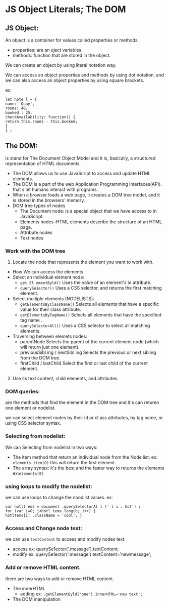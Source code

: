 # JS Object Literals; The DOM
## JS Object:
An object is a container for values called properties or methods.
* properties: are an oject variables.
* methods: function that are stored in the object.

We can create an object by using literal notation way.

We can access an object properties and methods by using dot notation. and we can also access an object properties by using square brackets.

ex:
```
let hote l = { 
name: 'Quay', 
rooms: 40, 
booked : 25, 
checkAvailability: function() { 
return this.rooms - this.booked; 
} 
} ; 
```
## The DOM:
is stand for The Document Object Model and it is, basically, a structured representation of HTML documents.
* The DOM allows us to use JavaScript to access and update HTML elements.
* The DOM is a part of the web Application Programming Interfaces(API). that s let humans interact with programs.
* When a browser loads a web page, it creates a DOM tree model, and it is stored in the browsers' memory. 
* DOM tree types of nodes
  * The Document node: is a special object that we have access to in JavaScript.
  * Elements nodes :HTML elements describe the structure of an HTML page.
  * Attribute nodes
  * Text nodes
### Work with the DOM tree
1. Locate the node that represents the element you want to work with. 
  * How We can access the elements 
  * Select an individual element node:
     * `get El ementByld()` Uses the value of an element's id attribute.
     * `querySe1ector()` Uses a CSS selector, and returns the first matching element. 
  * Select multiple elements  (NODELISTS):
    * `getElementsByClassName()` Selects all elements that have a specific value for their class attribute.
    * `getElementsByTagName()` Selects all elements that have the specified tag name .
    * `querySelectorAll()` Uses a CSS selector to select all matching elements. 
  * Traversing between elemets nodes:
    * parentNode Selects the parent of the current element node (which will return just one element). 
    * previousSibl ing / nextSibl ing Selects the previous or next sibling from the DOM tree.
    * firstChild / lastChild Select the first or last child of the current element. 
 
2. Use its text content, child elements, and attributes. 

 ### DOM queries: 
 are the methods that find the element in the DOM tree and it's can returen one element or nodelist.

 we can select element nodes by their id or cl ass attributes, by tag name, or using CSS selector syntax. 

 ### Selecting from nodelist:
 We can Selecting from nodelist in two ways:
 * The item method that return an individual node from the Node list.  ex:` elements.item(O)` this will return the first element.
 * The array syntax: it's the best and the faster way to returns the elements ex:`elements[0]`

 ### using loops to modify the nodelist:
 we can use loops to change the noodlist values. ex:
```
var hotlt ems = document .querySelectorAl l (' l i . hot') ; 
for (var i=O; i<hotl tems.length; i++) {
hotltems[i] .className = 'cool'; }

```
### Access and Change node text:
we can use `textContent` to access and modify nodes text.
* access ex: querySe1ector('.message').textContent;
* modify ex: querySe1ector('.message').textContent='newmessage';

### Add or remove HTML content.
there are two ways to add or remove HTML content.
* The innerHTML
  * adding ex: `.getElementByld('one').innerHTML='new text';`
* The DOM manipulation 










